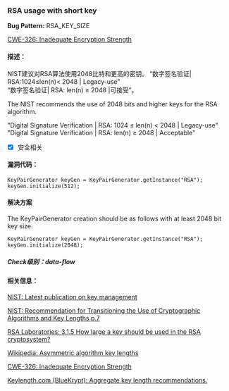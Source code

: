 ### RSA usage with short key 
**Bug Pattern:** RSA_KEY_SIZE

[CWE-326: Inadequate Encryption Strength](http://cwe.mitre.org/data/definitions/326.html)

#### 描述：
NIST建议对RSA算法使用2048比特和更高的密钥。 
“数字签名验证| RSA:1024≤len(n)< 2048 | Legacy-use”  
“数字签名验证| RSA: len(n)  ≥ 2048 |可接受”。

The NIST recommends the use of 2048 bits and higher keys for the RSA algorithm.

"Digital Signature Verification | RSA: 1024 ≤ len(n) < 2048 | Legacy-use"
"Digital Signature Verification | RSA: len(n) ≥ 2048 | Acceptable"

- [x] 安全相关

#### 漏洞代码：
```
KeyPairGenerator keyGen = KeyPairGenerator.getInstance("RSA");
keyGen.initialize(512);
```

#### 解决方案
The KeyPairGenerator creation should be as follows with at least 2048 bit key size.
```
KeyPairGenerator keyGen = KeyPairGenerator.getInstance("RSA");
keyGen.initialize(2048);
```

##### Check级别：data-flow

#### 相关信息：
[NIST: Latest publication on key management](http://csrc.nist.gov/groups/ST/toolkit/key_management.html)

[NIST: Recommendation for Transitioning the Use of Cryptographic Algorithms and Key Lengths p.7](http://nvlpubs.nist.gov/nistpubs/SpecialPublications/NIST.SP.800-131Ar1.pdf)

[RSA Laboratories: 3.1.5 How large a key should be used in the RSA cryptosystem?](http://www.emc.com/emc-plus/rsa-labs/standards-initiatives/how-large-a-key-should-be-used.htm)

[Wikipedia: Asymmetric algorithm key lengths](http://en.wikipedia.org/wiki/Key_size#Asymmetric%5Falgorithm%5Fkey%5Flengths)

[CWE-326: Inadequate Encryption Strength](http://cwe.mitre.org/data/definitions/326.html)

[Keylength.com (BlueKrypt): Aggregate key length recommendations.](http://www.keylength.com/en/compare/)
